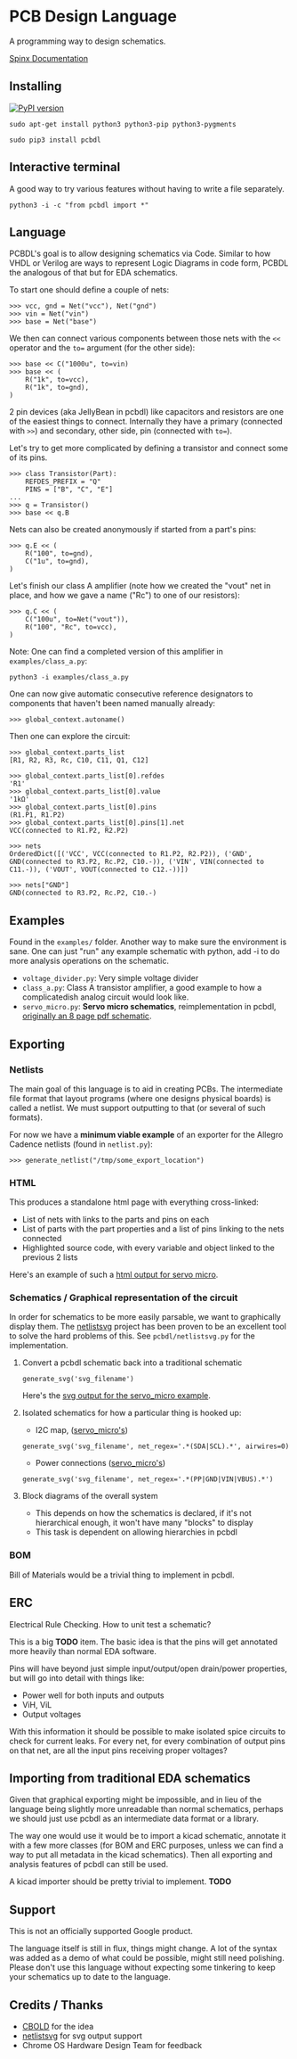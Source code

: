 # PCB Design Language
A programming way to design schematics.

[Spinx Documentation](https://google.github.io/pcbdl/doc/_build/html/)

## Installing

[![PyPI version](https://badge.fury.io/py/pcbdl.svg)](https://pypi.org/project/pcbdl/)

    sudo apt-get install python3 python3-pip python3-pygments

    sudo pip3 install pcbdl

## Interactive terminal

A good way to try various features without having to write a file separately.

    python3 -i -c "from pcbdl import *"

## Language

PCBDL's goal is to allow designing schematics via Code. Similar to how VHDL or Verilog are ways to represent Logic Diagrams in code form, PCBDL the analogous of that but for EDA schematics.

To start one should define a couple of nets:

    >>> vcc, gnd = Net("vcc"), Net("gnd")
    >>> vin = Net("vin")
    >>> base = Net("base")

We then can connect various components between those nets with the `<<` operator and the `to=` argument (for the other side):

    >>> base << C("1000u", to=vin)
    >>> base << (
        R("1k", to=vcc),
        R("1k", to=gnd),
    )

2 pin devices (aka JellyBean in pcbdl) like capacitors and resistors are one of the easiest things to connect. Internally they have a primary (connected with `>>`) and secondary, other side, pin (connected with `to=`).

Let's try to get more complicated by defining a transistor and connect some of its pins.

    >>> class Transistor(Part):
        REFDES_PREFIX = "Q"
        PINS = ["B", "C", "E"]
    ...
    >>> q = Transistor()
    >>> base << q.B

Nets can also be created anonymously if started from a part's pins:

    >>> q.E << (
        R("100", to=gnd),
        C("1u", to=gnd),
    )

Let's finish our class A amplifier (note how we created the "vout" net in place, and how we gave a name ("Rc") to one of our resistors):

    >>> q.C << (
        C("100u", to=Net("vout")),
        R("100", "Rc", to=vcc),
    )

Note: One can find a completed version of this amplifier in `examples/class_a.py`:

    python3 -i examples/class_a.py


One can now give automatic consecutive reference designators to components that haven't been named manually already:

    >>> global_context.autoname()

Then one can explore the circuit:

    >>> global_context.parts_list
    [R1, R2, R3, Rc, C10, C11, Q1, C12]

    >>> global_context.parts_list[0].refdes
    'R1'
    >>> global_context.parts_list[0].value
    '1kΩ'
    >>> global_context.parts_list[0].pins
    (R1.P1, R1.P2)
    >>> global_context.parts_list[0].pins[1].net
    VCC(connected to R1.P2, R2.P2)

    >>> nets
    OrderedDict([('VCC', VCC(connected to R1.P2, R2.P2)), ('GND', GND(connected to R3.P2, Rc.P2, C10.-)), ('VIN', VIN(connected to C11.-)), ('VOUT', VOUT(connected to C12.-))])

    >>> nets["GND"]
    GND(connected to R3.P2, Rc.P2, C10.-)

## Examples

Found in the `examples/` folder. Another way to make sure the environment is sane.
One can just "run" any example schematic with python, add -i to do more analysis operations on the schematic.

* `voltage_divider.py`: Very simple voltage divider
* `class_a.py`: Class A transistor amplifier, a good example to how a complicatedish analog circuit would look like.
* `servo_micro.py`: **Servo micro schematics**, reimplementation in pcbdl, [originally an 8 page pdf schematic](https://www.chromium.org/chromium-os/servo/servomicro).

## Exporting

### Netlists

The main goal of this language is to aid in creating PCBs. The intermediate file format that layout programs (where one designs physical boards) is called a netlist. We must support outputting to that (or several of such formats).

For now we have a **minimum viable example** of an exporter for the Allegro Cadence netlists (found in `netlist.py`):

    >>> generate_netlist("/tmp/some_export_location")

### HTML

This produces a standalone html page with everything cross-linked:

* List of nets with links to the parts and pins on each
* List of parts with the part properties and a list of pins linking to the nets connected
* Highlighted source code, with every variable and object linked to the previous 2 lists

Here's an example of such a [html output for servo micro](https://google.github.io/pcbdl/examples/servo_micro.html).

### Schematics / Graphical representation of the circuit

In order for schematics to be more easily parsable, we want to graphically display them. The [netlistsvg](https://github.com/nturley/netlistsvg) project has been proven to be an excellent tool to solve the hard problems of this. See `pcbdl/netlistsvg.py` for the implementation.

1. Convert a pcbdl schematic back into a traditional schematic

    `generate_svg('svg_filename')`

    Here's the [svg output for the servo_micro example](https://google.github.io/pcbdl/examples/servo_micro.svg).

2. Isolated schematics for how a particular thing is hooked up:
    * I2C map, ([servo_micro's](https://google.github.io/pcbdl/examples/servo_micro.i2c.svg))

    `generate_svg('svg_filename', net_regex='.*(SDA|SCL).*', airwires=0)`

    * Power connections ([servo_micro's](https://google.github.io/pcbdl/examples/servo_micro.power.svg))

    `generate_svg('svg_filename', net_regex='.*(PP|GND|VIN|VBUS).*')`

3. Block diagrams of the overall system
    * This depends on how the schematics is declared, if it's not hierarchical enough, it won't have many "blocks" to display
    * This task is dependent on allowing hierarchies in pcbdl

### BOM

Bill of Materials would be a trivial thing to implement in pcbdl.

## ERC

Electrical Rule Checking. How to unit test a schematic?

This is a big **TODO** item. The basic idea is that the pins will get annotated more heavily than normal EDA software.

Pins will have beyond just simple input/output/open drain/power properties, but will go into detail with things like:
* Power well for both inputs and outputs
* ViH, ViL
* Output voltages

With this information it should be possible to make isolated spice circuits to check for current leaks.
For every net, for every combination of output pins on that net, are all the input pins receiving proper voltages?

## Importing from traditional EDA schematics

Given that graphical exporting might be impossible, and in lieu of the language being slightly more unreadable than normal schematics, perhaps we should just use pcbdl as an intermediate data format or a library.

The way one would use it would be to import a kicad schematic, annotate it with a few more classes (for BOM and ERC purposes, unless we can find a way to put all metadata in the kicad schematics). Then all exporting and analysis features of pcbdl can still be used.

A kicad importer should be pretty trivial to implement. **TODO**

## Support

This is not an officially supported Google product.

The language itself is still in flux, things might change. A lot of the syntax was added as a demo of what could be possible, might still need polishing. Please don't use this language without expecting some tinkering to keep your schematics up to date to the language.

## Credits / Thanks

* [CBOLD](http://cbold.com/) for the idea
* [netlistsvg](https://github.com/nturley/netlistsvg) for svg output support
* Chrome OS Hardware Design Team for feedback
